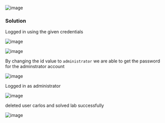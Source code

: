 ![image](https://github.com/RahulMMenon011/PortSwigger_Labs/assets/140642506/ff01bb06-d708-4c56-b366-ae45ceeb94ad)

### Solution

Logged in using the given credentials

![image](https://github.com/RahulMMenon011/PortSwigger_Labs/assets/140642506/85db8d20-87ef-4a39-87b0-e9395c73fb49)

![image](https://github.com/RahulMMenon011/PortSwigger_Labs/assets/140642506/995a6aa2-718a-4ffe-9399-958b0e8fd0b8)

By changing the id value to `administrator` we are able to get the password for the adminstrator account

![image](https://github.com/RahulMMenon011/PortSwigger_Labs/assets/140642506/d93348b9-d187-4d74-86d5-9478cb60b813)

Logged in as administrator

![image](https://github.com/RahulMMenon011/PortSwigger_Labs/assets/140642506/e4d91f04-0a3a-47a6-bb01-2f4abc0878fe)

deleted user carlos and solved lab successfully

![image](https://github.com/RahulMMenon011/PortSwigger_Labs/assets/140642506/c286fc8c-4bd8-433d-9703-5e4fda05147b)
